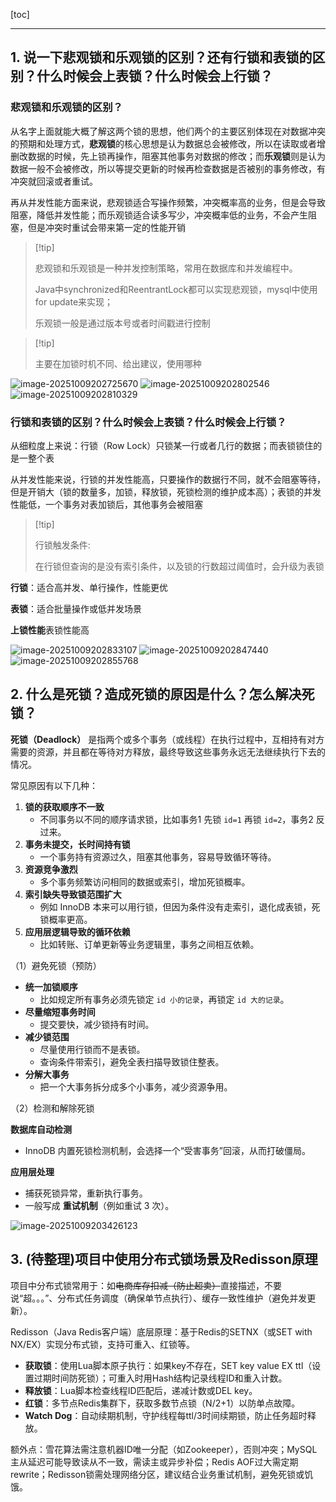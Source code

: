 [toc]

---

## 1. 说一下悲观锁和乐观锁的区别？还有行锁和表锁的区别？什么时候会上表锁？什么时候会上行锁？

### 悲观锁和乐观锁的区别？

从名字上面就能大概了解这两个锁的思想，他们两个的主要区别体现在对数据冲突的预期和处理方式，**悲观锁**的核心思想是认为数据总会被修改，所以在读取或者增删改数据的时候，先上锁再操作，阻塞其他事务对数据的修改；而**乐观锁**则是认为数据一般不会被修改，所以等提交更新的时候再检查数据是否被别的事务修改，有冲突就回滚或者重试。

再从并发性能方面来说，悲观锁适合写操作频繁，冲突概率高的业务，但是会导致阻塞，降低并发性能；而乐观锁适合读多写少，冲突概率低的业务，不会产生阻塞，但是冲突时重试会带来第一定的性能开销



>  [!tip]
>
> 悲观锁和乐观锁是一种并发控制策略，常用在数据库和并发编程中。
>
> Java中synchronized和ReentrantLock都可以实现悲观锁，mysql中使用for update来实现；
>
> 乐观锁一般是通过版本号或者时间戳进行控制

>  [!tip]
>
> 主要在加锁时机不同、给出建议，使用哪种

<img src="./assets/image-20251009202725670.png" alt="image-20251009202725670" />

<img src="./assets/image-20251009202802546.png" alt="image-20251009202802546" />

<img src="./assets/image-20251009202810329.png" alt="image-20251009202810329" />



### 行锁和表锁的区别？什么时候会上表锁？什么时候会上行锁？

从细粒度上来说：行锁（Row Lock）只锁某一行或者几行的数据；而表锁锁住的是一整个表

从并发性能来说，行锁的并发性能高，只要操作的数据行不同，就不会阻塞等待，但是开销大（锁的数量多，加锁，释放锁，死锁检测的维护成本高）；表锁的并发性能低，一个事务对表加锁后，其他事务会被阻塞

>   [!tip]
>
>   行锁触发条件:
>
>   在行锁但查询的是没有索引条件，以及锁的行数超过阈值时，会升级为表锁



**行锁**：适合高并发、单行操作，性能更优

**表锁**：适合批量操作或低并发场景

**上锁性能**表锁性能高

<img src="./assets/image-20251009202833107.png" alt="image-20251009202833107" />

<img src="./assets/image-20251009202847440.png" alt="image-20251009202847440" />

<img src="./assets/image-20251009202855768.png" alt="image-20251009202855768" />



## 2. 什么是死锁？造成死锁的原因是什么？怎么解决死锁？

**死锁（Deadlock）** 是指两个或多个事务（或线程）在执行过程中，互相持有对方需要的资源，并且都在等待对方释放，最终导致这些事务永远无法继续执行下去的情况。

常见原因有以下几种：

1. **锁的获取顺序不一致**
   - 不同事务以不同的顺序请求锁，比如事务1 先锁 `id=1` 再锁 `id=2`，事务2 反过来。
2. **事务未提交，长时间持有锁**
   - 一个事务持有资源过久，阻塞其他事务，容易导致循环等待。
3. **资源竞争激烈**
   - 多个事务频繁访问相同的数据或索引，增加死锁概率。
4. **索引缺失导致锁范围扩大**
   - 例如 InnoDB 本来可以用行锁，但因为条件没有走索引，退化成表锁，死锁概率更高。
5. **应用层逻辑导致的循环依赖**
   - 比如转账、订单更新等业务逻辑里，事务之间相互依赖。

（1）避免死锁（预防）

- **统一加锁顺序**
  - 比如规定所有事务必须先锁定 `id 小的记录`，再锁定 `id 大的记录`。
- **尽量缩短事务时间**
  - 提交要快，减少锁持有时间。
- **减少锁范围**
  - 尽量使用行锁而不是表锁。
  - 查询条件带索引，避免全表扫描导致锁住整表。
- **分解大事务**
  - 把一个大事务拆分成多个小事务，减少资源争用。

（2）检测和解除死锁

**数据库自动检测**

- InnoDB 内置死锁检测机制，会选择一个“受害事务”回滚，从而打破僵局。

**应用层处理**

- 捕获死锁异常，重新执行事务。
- 一般写成 **重试机制**（例如重试 3 次）。

<img src="./assets/image-20251009203426123.png" alt="image-20251009203426123" />





## 3. (待整理)项目中使用分布式锁场景及Redisson原理

项目中分布式锁常用于：如~~电商库存扣减（防止超卖）~~直接描述，不要说“超。。。”、分布式任务调度（确保单节点执行）、缓存一致性维护（避免并发更新）。

Redisson（Java Redis客户端）底层原理：基于Redis的SETNX（或SET with NX/EX）实现分布式锁，支持可重入、红锁等。

- **获取锁**：使用Lua脚本原子执行：如果key不存在，SET key value EX ttl（设置过期时间防死锁）；可重入时用Hash结构记录线程ID和重入计数。
- **释放锁**：Lua脚本检查线程ID匹配后，递减计数或DEL key。
- **红锁**：多节点Redis集群下，获取多数节点锁（N/2+1）以防单点故障。
- **Watch Dog**：自动续期机制，守护线程每ttl/3时间续期锁，防止任务超时释放。

额外点：雪花算法需注意机器ID唯一分配（如Zookeeper），否则冲突；MySQL主从延迟可能导致读从不一致，需读主或异步补偿；Redis AOF过大需定期rewrite；Redisson锁需处理网络分区，建议结合业务重试机制，避免死锁或饥饿。







